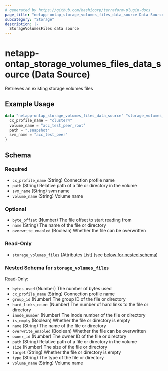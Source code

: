 ```yaml
---
# generated by https://github.com/hashicorp/terraform-plugin-docs
page_title: "netapp-ontap_storage_volumes_files_data_source Data Source - terraform-provider-netapp-ontap"
subcategory: "Storage"
description: |-
  StorageVolumesFiles data source
---
```


# netapp-ontap_storage_volumes_files_data_source (Data Source)

Retrieves an existing storage volumes files

## Example Usage
```terraform
data "netapp-ontap_storage_volumes_files_data_source" "storage_volumes_files" {
  cx_profile_name = "cluster4"
  volume_name = "acc_test_peer_root"
  path = ".snapshot"
  svm_name = "acc_test_peer"
}
```


<!-- schema generated by tfplugindocs -->
## Schema

### Required

- `cx_profile_name` (String) Connection profile name
- `path` (String) Relative path of a file or directory in the volume
- `svm_name` (String) svm name
- `volume_name` (String) Volume name

### Optional

- `byte_offset` (Number) The file offset to start reading from
- `name` (String) The name of the file or directory
- `overwrite_enabled` (Boolean) Whether the file can be overwritten

### Read-Only

- `storage_volumes_files` (Attributes List) (see [below for nested schema](#nestedatt--storage_volumes_files))

<a id="nestedatt--storage_volumes_files"></a>
### Nested Schema for `storage_volumes_files`

Read-Only:

- `bytes_used` (Number) The number of bytes used
- `cx_profile_name` (String) Connection profile name
- `group_id` (Number) The group ID of the file or directory
- `hard_links_count` (Number) The number of hard links to the file or directory
- `inode_number` (Number) The inode number of the file or directory
- `is_empty` (Boolean) Whether the file or directory is empty
- `name` (String) The name of the file or directory
- `overwrite_enabled` (Boolean) Whether the file can be overwritten
- `owner_id` (Number) The owner ID of the file or directory
- `path` (String) Relative path of a file or directory in the volume
- `size` (Number) The size of the file or directory
- `target` (String) Whether the file or directory is empty
- `type` (String) The type of the file or directory
- `volume_name` (String) Volume name
